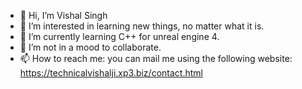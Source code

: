 - 👋 Hi, I’m Vishal Singh
- 👀 I’m interested in learning new things, no matter what it is.
- 🌱 I’m currently learning C++ for unreal engine 4.
- 💞️ I’m not in a mood to collaborate.
- 📫 How to reach me: you can mail me using the following website:
     https://technicalvishalji.xp3.biz/contact.html

<!---
TechnicalVishalJi/TechnicalVishalJi is a ✨ special ✨ repository because its `README.md` (this file) appears on your GitHub profile.
You can click the Preview link to take a look at your changes.
--->
